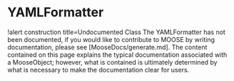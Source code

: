 <!-- MOOSE Documentation Stub: Remove this when content is added. -->

# YAMLFormatter

!alert construction title=Undocumented Class
The YAMLFormatter has not been documented, if you would like to contribute to MOOSE by
writing documentation, please see [MooseDocs/generate.md]. The content contained on this page explains
the typical documentation associated with a MooseObject; however, what is contained is ultimately
determined by what is necessary to make the documentation clear for users.
